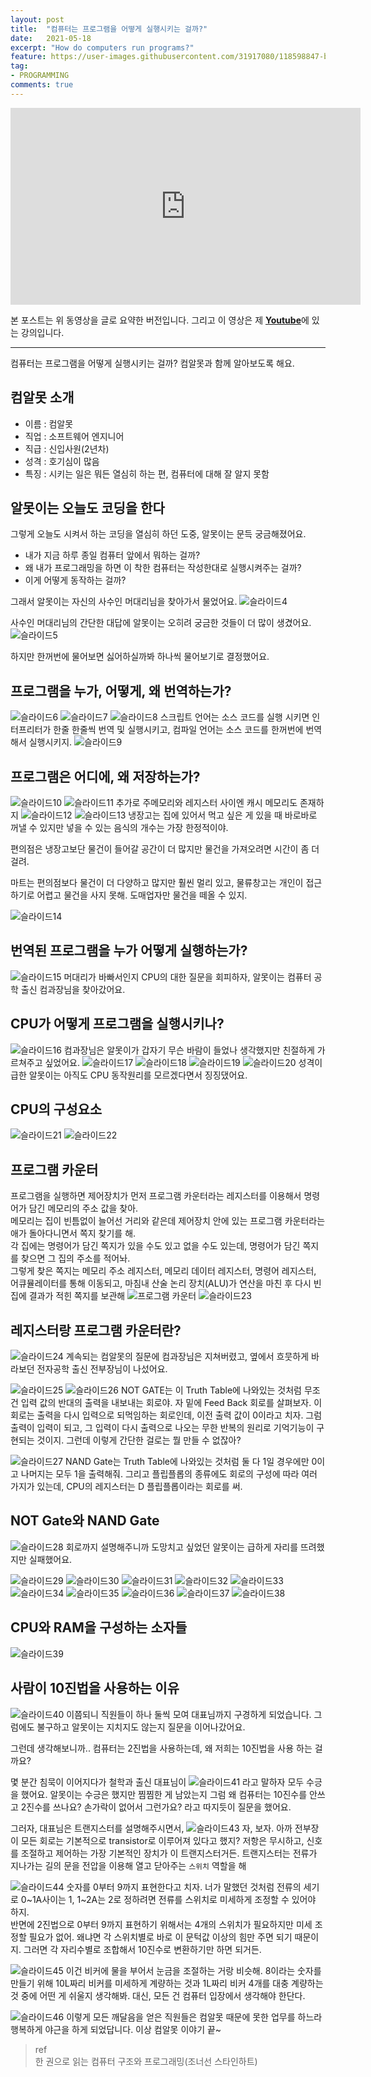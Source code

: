 ```yaml
---
layout: post
title:  "컴퓨터는 프로그램을 어떻게 실행시키는 걸까?"
date:   2021-05-18
excerpt: "How do computers run programs?"
feature: https://user-images.githubusercontent.com/31917080/118598847-b4972780-b7e9-11eb-8982-d35385809f0b.JPG
tag:
- PROGRAMMING
comments: true
---
```


<iframe width="560" height="315" src="https://www.youtube.com/embed/UXDhcUi7_co" title="YouTube video player" frameborder="0" allow="accelerometer; autoplay; clipboard-write; encrypted-media; gyroscope; picture-in-picture" allowfullscreen></iframe>

본 포스트는 위 동영상을 글로 요약한 버전입니다. 그리고 이 영상은 제 <a href="https://youtu.be/UXDhcUi7_co"><b>Youtube</b></a>에 있는 강의입니다.

---

컴퓨터는 프로그램을 어떻게 실행시키는 걸까? 컴알못과 함께 알아보도록 해요.

## 컴알못 소개
* 이름 : 컴알못
* 직업 : 소프트웨어 엔지니어
* 직급 : 신입사원(2년차)
* 성격 : 호기심이 많음
* 특징 : 시키는 일은 뭐든 열심히 하는 편, 컴퓨터에 대해 잘 알지 못함

## 알못이는 오늘도 코딩을 한다
그렇게 오늘도 시켜서 하는 코딩을 열심히 하던 도중, 알못이는 문득 궁금해졌어요.

* 내가 지금 하루 종일 컴퓨터 앞에서 뭐하는 걸까?
* 왜 내가 프로그래밍을 하면 이 착한 컴퓨터는 작성한대로 실행시켜주는 걸까?
* 이게 어떻게 동작하는 걸까?

그래서 알못이는 자신의 사수인 머대리님을 찾아가서 물었어요.
![슬라이드4](https://user-images.githubusercontent.com/31917080/118598854-b5c85480-b7e9-11eb-82f2-f5a95223c662.JPG)

사수인 머대리님의 간단한 대답에 알못이는 오히려 궁금한 것들이 더 많이 생겼어요.
![슬라이드5](https://user-images.githubusercontent.com/31917080/118598855-b5c85480-b7e9-11eb-874e-f064c978a459.JPG)

하지만 한꺼번에 물어보면 싫어하실까봐 하나씩 물어보기로 결정했어요.

## 프로그램을 누가, 어떻게, 왜 번역하는가?
![슬라이드6](https://user-images.githubusercontent.com/31917080/118598857-b660eb00-b7e9-11eb-969f-c9a07afc7352.JPG)
![슬라이드7](https://user-images.githubusercontent.com/31917080/118598859-b660eb00-b7e9-11eb-9d66-3ee145ef4afc.JPG)
![슬라이드8](https://user-images.githubusercontent.com/31917080/118598862-b6f98180-b7e9-11eb-825e-e8451307e117.JPG)
스크립트 언어는 소스 코드를 실행 시키면 인터프리터가 한줄 한줄씩 번역 및 실행시키고, 컴파일 언어는 소스 코드를 한꺼번에 번역해서 실행시키지.
![슬라이드9](https://user-images.githubusercontent.com/31917080/118598863-b6f98180-b7e9-11eb-80d5-692f5906f1e8.JPG)

## 프로그램은 어디에, 왜 저장하는가?
![슬라이드10](https://user-images.githubusercontent.com/31917080/118598865-b7921800-b7e9-11eb-91d8-a6d4a5f0320b.JPG)
![슬라이드11](https://user-images.githubusercontent.com/31917080/118598867-b7921800-b7e9-11eb-9184-9204d550d69b.JPG)
추가로 주메모리와 레지스터 사이엔 캐시 메모리도 존재하지
![슬라이드12](https://user-images.githubusercontent.com/31917080/118598868-b82aae80-b7e9-11eb-92b9-c2b0d432464f.JPG)
![슬라이드13](https://user-images.githubusercontent.com/31917080/118598870-b8c34500-b7e9-11eb-9c14-21b0c5b8a1dc.JPG)
냉장고는 집에 있어서 먹고 싶은 게 있을 때 바로바로 꺼낼 수 있지만 넣을 수 있는 음식의 개수는 가장 한정적이야.

편의점은 냉장고보단 물건이 들어갈 공간이 더 많지만 물건을 가져오려면 시간이 좀 더 걸려.

마트는 편의점보다 물건이 더 다양하고 많지만 훨씬 멀리 있고,
물류창고는 개인이 접근하기로 어렵고 물건을 사지 못해. 도매업자만 물건을 떼올 수 있지.

![슬라이드14](https://user-images.githubusercontent.com/31917080/118598874-b95bdb80-b7e9-11eb-8116-fd080cbbc9ed.JPG)

## 번역된 프로그램을 누가 어떻게 실행하는가?
![슬라이드15](https://user-images.githubusercontent.com/31917080/118598877-b9f47200-b7e9-11eb-8ac9-7e65edd44fc1.JPG)
머대리가 바빠서인지 CPU의 대한 질문을 회피하자, 알못이는 컴퓨터 공학 출신 컴과장님을 찾아갔어요.

## CPU가 어떻게 프로그램을 실행시키나?
![슬라이드16](https://user-images.githubusercontent.com/31917080/118598879-ba8d0880-b7e9-11eb-9b22-7a3c44802a47.JPG)
컴과장님은 알못이가 갑자기 무슨 바람이 들었나 생각했지만 친절하게 가르쳐주고 싶었어요.
![슬라이드17](https://user-images.githubusercontent.com/31917080/118598882-ba8d0880-b7e9-11eb-894b-79ad8ea3516c.JPG)
![슬라이드18](https://user-images.githubusercontent.com/31917080/118598884-bb259f00-b7e9-11eb-8381-d39d3ae106fd.JPG)
![슬라이드19](https://user-images.githubusercontent.com/31917080/118598888-bb259f00-b7e9-11eb-8ddf-a4c7c8772d54.JPG)
![슬라이드20](https://user-images.githubusercontent.com/31917080/118598889-bbbe3580-b7e9-11eb-9315-d1feb2eb1c32.JPG)
성격이 급한 알못이는 아직도 CPU 동작원리를 모르겠다면서 징징댔어요.

## CPU의 구성요소
![슬라이드21](https://user-images.githubusercontent.com/31917080/118598891-bbbe3580-b7e9-11eb-9e82-9df7e6c02631.JPG)
![슬라이드22](https://user-images.githubusercontent.com/31917080/118598892-bc56cc00-b7e9-11eb-990a-4777c5071ed6.JPG)

## 프로그램 카운터
프로그램을 실행하면 제어장치가 먼저 프로그램 카운터라는 레지스터를 이용해서 명령어가 담긴 메모리의 주소 값을 찾아.  
메모리는 집이 빈틈없이 늘어선 거리와 같은데 제어장치 안에 있는 프로그램 카운터라는 애가 돌아다니면서 쪽지 찾기를 해.  
각 집에는 명령어가 담긴 쪽지가 있을 수도 있고 없을 수도 있는데, 명령어가 담긴 쪽지를 찾으면 그 집의 주소를 적어놔.  
그렇게 찾은 쪽지는 메모리 주소 레지스터, 메모리 데이터 레지스터, 명령어 레지스터, 어큐뮬레이터를 통해 이동되고, 마침내 산술 논리 장치(ALU)가 연산을 마친 후 다시 빈 집에 결과가 적힌 쪽지를 보관해
![프로그램 카운터](https://user-images.githubusercontent.com/31917080/118604460-283c3300-b7f0-11eb-8260-1cef61988970.png)
![슬라이드23](https://user-images.githubusercontent.com/31917080/118598893-bc56cc00-b7e9-11eb-882e-ef2bbfedc5a6.JPG)

## 레지스터랑 프로그램 카운터란?
![슬라이드24](https://user-images.githubusercontent.com/31917080/118598894-bcef6280-b7e9-11eb-996a-9ea9605c107a.JPG)
계속되는 컴알못의 질문에 컴과장님은 지쳐버렸고, 옆에서 흐뭇하게 바라보던 전자공학 출신 전부장님이 나섰어요.

![슬라이드25](https://user-images.githubusercontent.com/31917080/118598897-bcef6280-b7e9-11eb-806c-a26c6d7dfeca.JPG)
![슬라이드26](https://user-images.githubusercontent.com/31917080/118598898-bd87f900-b7e9-11eb-836c-f3c0a7a4d956.JPG)
NOT GATE는 이 Truth Table에 나와있는 것처럼 무조건 입력 값의 반대의 출력을 내보내는 회로야. 자 밑에 Feed Back 회로를 살펴보자. 이 회로는 출력을 다시 입력으로 되먹임하는 회로인데, 이전 출력 값이 0이라고 치자. 그럼 출력이 입력이 되고, 그 입력이 다시 출력으로 나오는 무한 반복의 원리로 기억기능이 구현되는 것이지. 그런데 이렇게 간단한 걸로는 뭘 만들 수 없잖아?

![슬라이드27](https://user-images.githubusercontent.com/31917080/118598900-bd87f900-b7e9-11eb-93dc-95d8e69e51d2.JPG)
NAND Gate는 Truth Table에 나와있는 것처럼 둘 다 1일 경우에만 0이고 나머지는 모두 1을 출력해줘.
그리고 플립플롭의 종류에도 회로의 구성에 따라 여러 가지가 있는데, CPU의 레지스터는 D 플립플롭이라는 회로를 써.

## NOT Gate와 NAND Gate
![슬라이드28](https://user-images.githubusercontent.com/31917080/118598902-be208f80-b7e9-11eb-94e1-b64b69799dcb.JPG)
회로까지 설명해주니까 도망치고 싶었던 알못이는 급하게 자리를 뜨려했지만 실패했어요.

![슬라이드29](https://user-images.githubusercontent.com/31917080/118598904-be208f80-b7e9-11eb-985f-0b2b7322360f.JPG)
![슬라이드30](https://user-images.githubusercontent.com/31917080/118598906-beb92600-b7e9-11eb-994e-20e811c89129.JPG)
![슬라이드31](https://user-images.githubusercontent.com/31917080/118598907-beb92600-b7e9-11eb-89c9-e96315e5b6a8.JPG)
![슬라이드32](https://user-images.githubusercontent.com/31917080/118598908-bf51bc80-b7e9-11eb-94de-24e5932a91c5.JPG)
![슬라이드33](https://user-images.githubusercontent.com/31917080/118598910-bf51bc80-b7e9-11eb-9850-959eb420cf5e.JPG)
![슬라이드34](https://user-images.githubusercontent.com/31917080/118598912-bfea5300-b7e9-11eb-92be-881e104994fd.JPG)
![슬라이드35](https://user-images.githubusercontent.com/31917080/118598913-bfea5300-b7e9-11eb-8020-f937d7cdc4a0.JPG)
![슬라이드36](https://user-images.githubusercontent.com/31917080/118598914-c082e980-b7e9-11eb-8de4-47258e92fefe.JPG)
![슬라이드37](https://user-images.githubusercontent.com/31917080/118598916-c082e980-b7e9-11eb-9e3e-63f66e0315a2.JPG)
![슬라이드38](https://user-images.githubusercontent.com/31917080/118598917-c11b8000-b7e9-11eb-903b-facc8cfee5ff.JPG)

## CPU와 RAM을 구성하는 소자들
![슬라이드39](https://user-images.githubusercontent.com/31917080/118598918-c11b8000-b7e9-11eb-978b-bcd0b176289d.JPG)

## 사람이 10진법을 사용하는 이유
![슬라이드40](https://user-images.githubusercontent.com/31917080/118598922-c24cad00-b7e9-11eb-98c3-d18b5d8acbd4.JPG)
이쯤되니 직원들이 하나 둘씩 모여 대표님까지 구경하게 되었습니다. 그럼에도 불구하고 알못이는 지치지도 않는지 질문을 이어나갔어요.

그런데 생각해보니까.. 컴퓨터는 2진법을 사용하는데, 왜 저희는 10진법을 사용 하는 걸까요?

몇 분간 침묵이 이어지다가 철학과 출신 대표님이 
![슬라이드41](https://user-images.githubusercontent.com/31917080/118598924-c2e54380-b7e9-11eb-8647-5a86f90df049.JPG)
라고 말하자 모두 수긍을 했어요. 알못이는 수긍은 했지만 찜찜한 게 남았는지 그럼 왜 컴퓨터는 10진수를 안쓰고 2진수를 쓰나요? 손가락이 없어서 그런가요? 라고 따지듯이 질문을 했어요.

그러자, 대표님은 트랜지스터를 설명해주시면서,
![슬라이드43](https://user-images.githubusercontent.com/31917080/118598928-c37dda00-b7e9-11eb-91eb-fb32f19030c1.JPG)
자, 보자. 아까 전부장이 모든 회로는 기본적으로 transistor로 이루어져 있다고 했지? 저항은 무시하고, 신호를 조절하고 제어하는 가장 기본적인 장치가 이 트랜지스터거든. 트랜지스터는 전류가 지나가는 길의 문을 전압을 이용해 열고 닫아주는 `스위치` 역할을 해

![슬라이드44](https://user-images.githubusercontent.com/31917080/118598930-c4167080-b7e9-11eb-8b0a-5de524014347.JPG)
숫자를 0부터 9까지 표현한다고 치자. 너가 말했던 것처럼 전류의 세기로 0~1A사이는 1, 1~2A는 2로 정하려면 전류를 스위치로 미세하게 조정할 수 있어야 하지.  
반면에 2진법으로 0부터 9까지 표현하기 위해서는 4개의 스위치가 필요하지만 미세 조정할 필요가 없어. 왜냐면 각 스위치별로 바로 이 문턱값 이상의 힘만 주면 되기 때문이지. 그러면 각 자리수별로 조합해서 10진수로 변환하기만 하면 되거든.

![슬라이드45](https://user-images.githubusercontent.com/31917080/118598933-c4167080-b7e9-11eb-88e8-a5dfbe917f36.JPG)
이건 비커에 물을 부어서 눈금을 조절하는 거랑 비슷해. 8이라는 숫자를 만들기 위해 10L짜리 비커를 미세하게 계량하는 것과 1L짜리 비커 4개를 대충 계량하는 것 중에 어떤 게 쉬울지 생각해봐. 대신, 모든 건 컴퓨터 입장에서 생각해야 한단다.

![슬라이드46](https://user-images.githubusercontent.com/31917080/118598934-c4af0700-b7e9-11eb-88e7-0947e048e86e.JPG)
이렇게 모든 깨달음을 얻은 직원들은 컴알못 때문에 못한 업무를 하느라 행복하게 야근을 하게 되었답니다. 이상 컴알못 이야기 끝~



> ref  
한 권으로 읽는 컴퓨터 구조와 프로그래밍(조너선 스타인하트)